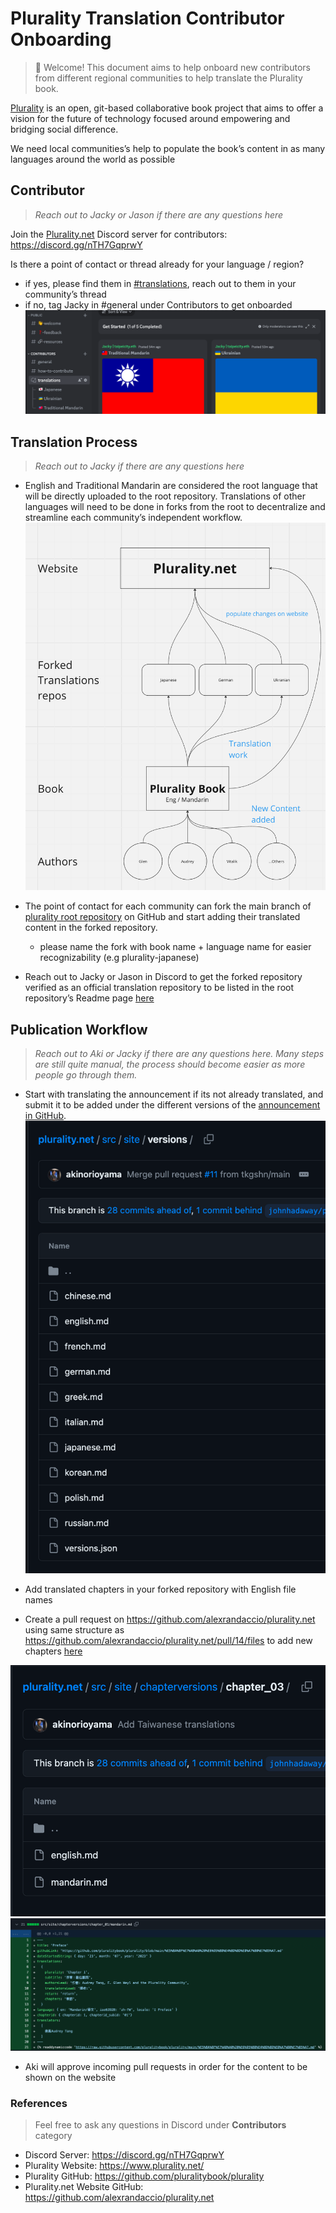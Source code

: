 # Plurality Translation Contributor Onboarding

>👋 Welcome! This document aims to help onboard new contributors from different regional communities to help translate the Plurality book.

[Plurality](https://www.plurality.net/) is an open, git-based collaborative book project that aims to offer a vision for the future of technology focused around empowering and bridging social difference.

We need local communities’s help to populate the book’s content in as many languages around the world as possible

## Contributor

> *Reach out to Jacky or Jason if there are any questions here*

Join the [Plurality.net](http://Plurality.net) Discord server for contributors: https://discord.gg/nTH7GqprwY

Is there a point of contact or thread already for your language / region?

* if yes, please find them in [#translations](https://discord.gg/9x3nBJeuPY), reach out to them in your community’s thread
* if no, tag Jacky in #general under Contributors to get onboarded
![discord screenshot of translations tab](assets/translation-screenshot-01.png)

## Translation Process

> *Reach out to Jacky if there are any questions here*

* English and Traditional Mandarin are considered the root language that will be directly uploaded to the root repository. Translations of other languages will need to be done in forks from the root to decentralize and streamline each community’s independent workflow.
![translation git repos](assets/translation-screenshot-02.png)

* The point of contact for each community can fork the main branch of [plurality root repository](https://github.com/pluralitybook/plurality) on GitHub and start adding their translated content in the forked repository.
    * please name the fork with book name + language name for easier recognizability (e.g plurality-japanese)
* Reach out to Jacky or Jason in Discord to get the forked repository verified as an official translation repository to be listed in the root repository’s Readme page [here](https://github.com/pluralitybook/plurality#official-active-translation-repositories)

## Publication Workflow

> *Reach out to Aki or Jacky if there are any questions here. Many steps are still quite manual, the process should become easier as more people go through them.*

* Start with translating the announcement if its not already translated, and submit it to be added under the different versions of the [announcement in GitHub](https://github.com/alexrandaccio/plurality.net/tree/main/src/site/versions).
![alt text](assets/translation-screenshot-03.png)

* Add translated chapters in your forked repository with English file names
* Create a pull request on https://github.com/alexrandaccio/plurality.net using same structure as https://github.com/alexrandaccio/plurality.net/pull/14/files to add new chapters [here](https://github.com/alexrandaccio/plurality.net/tree/main/src/site/chapterversions)

![alt text](assets/translation-screenshot-04.png)
![alt text](assets/translation-screenshot-05.png)

* Aki will approve incoming pull requests in order for the content to be shown on the website

### References

> Feel free to ask any questions in Discord under **Contributors** category

* Discord Server: https://discord.gg/nTH7GqprwY
* Plurality Website: https://www.plurality.net/
* Plurality GitHub: https://github.com/pluralitybook/plurality
* Plurality.net Website GitHub: https://github.com/alexrandaccio/plurality.net